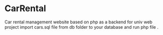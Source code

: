 # CarRental
Car rental management website based on php as a backend for univ web project
import cars.sql file from db folder to your database 
and run php file .
